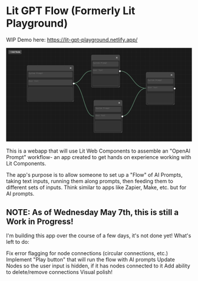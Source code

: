 # Lit GPT Flow (Formerly Lit Playground)

WIP Demo here: https://lit-gpt-playground.netlify.app/

![alt text](image.png)

This is a webapp that will use Lit Web Components to assemble an "OpenAI Prompt" workflow- an app created to get hands on experience working with Lit Components.

The app's purpose is to allow someone to set up a "Flow" of AI Prompts, taking text inputs, running them along prompts, then feeding them to different sets of inputs.
Think similar to apps like Zapier, Make, etc. but for AI prompts.

## NOTE: As of Wednesday May 7th, this is still a Work in Progress!

I'm building this app over the course of a few days, it's not done yet! What's left to do:

Fix error flagging for node connections (circular connections, etc.)
Implement "Play button" that will run the flow with AI prompts
Update Nodes so the user input is hidden, if it has nodes connected to it
Add ability to delete/remove connections
Visual polish!